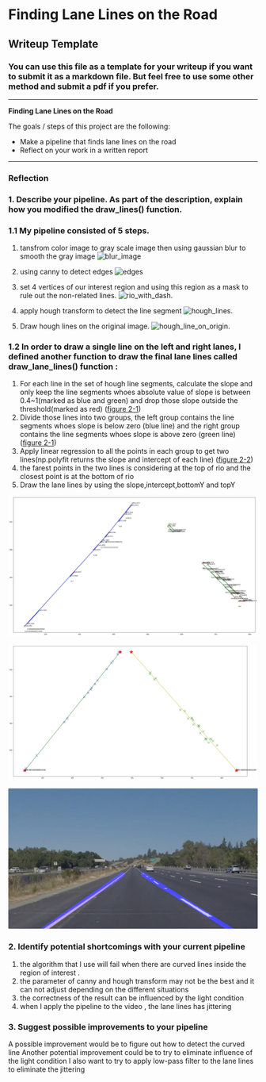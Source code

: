 # **Finding Lane Lines on the Road** 

## Writeup Template

### You can use this file as a template for your writeup if you want to submit it as a markdown file. But feel free to use some other method and submit a pdf if you prefer.

---

**Finding Lane Lines on the Road**

The goals / steps of this project are the following:
* Make a pipeline that finds lane lines on the road
* Reflect on your work in a written report


[//]: # (Image References)

[image1]: ./examples/grayscale.jpg "Grayscale"
[gray_image]: ./examples/gray_image.jpg "gray_image"
[blur_image]: ./examples/blur_image.jpg "blur_image"
[edges]: ./examples/edges.jpg "edges"
[masked_edges]: ./examples/masked_edges.jpg "masked_edges"
[line_img]: ./examples/line_img.jpg "line_img"
[lane_lines]: ./examples/lane_lines.jpg "lane_lines"
[roi]: ./examples/roi.jpg "roi"
[rio_with_dash]: ./examples/rio_with_dash.jpg "rio_with_dash."
[hough_line_on_origin]: ./examples/hough_line_on_origin.jpg "hough_line_on_origin."
[hough_lines]: ./examples/hough_lines.jpg "hough_lines."
[hough_line_slope]: ./examples/hough_line_slope.jpg "hough_line_slope."
[polyfit]: ./examples/polyfit.jpg "polyfit."

---

### Reflection

### 1. Describe your pipeline. As part of the description, explain how you modified the draw_lines() function.

### 1.1 My pipeline consisted of 5 steps. 

1. tansfrom color image to gray scale image then using gaussian blur to smooth the gray image
 ![][blur_image]
 
1. using canny to detect edges
![][edges]
1. set 4 vertices of our interest region and using this region as a mask to rule out the non-related lines.
![][rio_with_dash]
3. apply hough transform to detect the line segment 
![][hough_lines]
4. Draw hough lines on the original image.
![][hough_line_on_origin]

### 1.2 In order to draw a single line on the left and right lanes, I defined another function to draw the final lane lines called draw_lane_lines() function :

1. For each line in the set of hough line segments, calculate the slope and only keep the line segments whoes absolute value of slope is between 0.4~1(marked as blue and green) and drop those slope outside the threshold(marked as red) 
([figure 2-1]())
2. Divide those lines into two groups, the left group contains the line segments whoes slope is below zero (blue line) and the right group contains the line segments whoes slope is above zero (green line)
([figure 2-1]())
3. Apply linear regression to all the points in each group to get two lines(np.polyfit returns the slope and intercept of each line)
([figure 2-2]())
4. the farest points in the two lines is considering at the top of rio and the closest point is at the bottom of rio
5. Draw the lane lines by using the slope,intercept,bottomY and topY

 
![figure 2-1][hough_line_slope] 

![figure 2-2][polyfit] 

![figure 2-3][lane_lines] 


### 2. Identify potential shortcomings with your current pipeline

1. the algorithm that I use will fail when there are curved lines inside the region of interest .
2. the parameter of canny and hough transform may not be the best and it can not adjust depending on the different situations
3. the correctness of the result can be influenced by the light condition
4. when I apply the pipeline to the video , the lane lines has jittering


### 3. Suggest possible improvements to your pipeline

A possible improvement would be to figure out how to detect the curved line
Another potential improvement could be to try to eliminate  influence of the light condition
I also want to try to apply low-pass filter to the lane lines to eliminate the jittering

